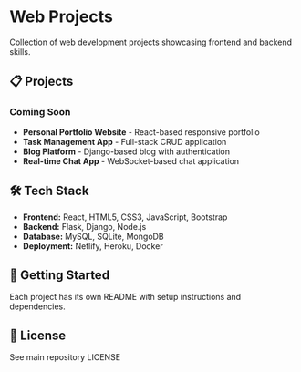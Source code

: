 # Web Projects

Collection of web development projects showcasing frontend and backend skills.

## 📋 Projects

### Coming Soon
- **Personal Portfolio Website** - React-based responsive portfolio
- **Task Management App** - Full-stack CRUD application
- **Blog Platform** - Django-based blog with authentication
- **Real-time Chat App** - WebSocket-based chat application

## 🛠️ Tech Stack

- **Frontend:** React, HTML5, CSS3, JavaScript, Bootstrap
- **Backend:** Flask, Django, Node.js
- **Database:** MySQL, SQLite, MongoDB
- **Deployment:** Netlify, Heroku, Docker

## 🚀 Getting Started

Each project has its own README with setup instructions and dependencies.

## 📝 License

See main repository LICENSE
